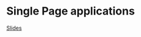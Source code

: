 # Single Page applications
[Slides](https://www.icloud.com/keynote/000pe4si8HifQY3qxBLLIrysw#Code_301_-_Class_11)
